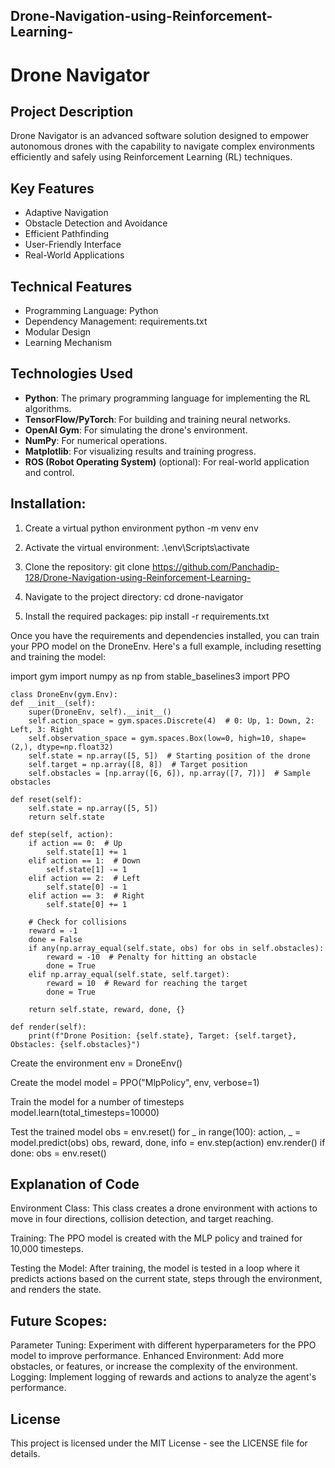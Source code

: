 ## Drone-Navigation-using-Reinforcement-Learning-

# Drone Navigator

## Project Description
Drone Navigator is an advanced software solution designed to empower autonomous drones with the capability to navigate complex environments efficiently and safely using Reinforcement Learning (RL) techniques.

## Key Features
- Adaptive Navigation
- Obstacle Detection and Avoidance
- Efficient Pathfinding
- User-Friendly Interface
- Real-World Applications

## Technical Features
- Programming Language: Python
- Dependency Management: requirements.txt
- Modular Design
- Learning Mechanism

## Technologies Used

- **Python**: The primary programming language for implementing the RL algorithms.
- **TensorFlow/PyTorch**: For building and training neural networks.
- **OpenAI Gym**: For simulating the drone's environment.
- **NumPy**: For numerical operations.
- **Matplotlib**: For visualizing results and training progress.
- **ROS (Robot Operating System)** (optional): For real-world application and control.

## Installation:

1) Create a virtual python environment
python -m venv env

2) Activate the virtual environment:
.\env\Scripts\activate

3) Clone the repository:
git clone https://github.com/Panchadip-128/Drone-Navigation-using-Reinforcement-Learning-

4) Navigate to the project directory:
cd drone-navigator

5) Install the required packages:
pip install -r requirements.txt

Once you have the requirements and dependencies installed, you can train your PPO model on the DroneEnv. Here's a full example, including resetting and training the model:


import gym
import numpy as np
from stable_baselines3 import PPO

    class DroneEnv(gym.Env):
    def __init__(self):
        super(DroneEnv, self).__init__()
        self.action_space = gym.spaces.Discrete(4)  # 0: Up, 1: Down, 2: Left, 3: Right
        self.observation_space = gym.spaces.Box(low=0, high=10, shape=(2,), dtype=np.float32)
        self.state = np.array([5, 5])  # Starting position of the drone
        self.target = np.array([8, 8])  # Target position
        self.obstacles = [np.array([6, 6]), np.array([7, 7])]  # Sample obstacles

    def reset(self):
        self.state = np.array([5, 5])
        return self.state

    def step(self, action):
        if action == 0:  # Up
            self.state[1] += 1
        elif action == 1:  # Down
            self.state[1] -= 1
        elif action == 2:  # Left
            self.state[0] -= 1
        elif action == 3:  # Right
            self.state[0] += 1

        # Check for collisions
        reward = -1
        done = False
        if any(np.array_equal(self.state, obs) for obs in self.obstacles):
            reward = -10  # Penalty for hitting an obstacle
            done = True
        elif np.array_equal(self.state, self.target):
            reward = 10  # Reward for reaching the target
            done = True

        return self.state, reward, done, {}

    def render(self):
        print(f"Drone Position: {self.state}, Target: {self.target}, Obstacles: {self.obstacles}")

Create the environment
env = DroneEnv()

Create the model
model = PPO("MlpPolicy", env, verbose=1)

Train the model for a number of timesteps
model.learn(total_timesteps=10000)

Test the trained model
obs = env.reset()
for _ in range(100):
    action, _ = model.predict(obs)
    obs, reward, done, info = env.step(action)
    env.render()
    if done:
        obs = env.reset()
        
## Explanation of Code
Environment Class: This class creates a drone environment with actions to move in four directions, collision detection, and target reaching.

Training: The PPO model is created with the MLP policy and trained for 10,000 timesteps.

Testing the Model: After training, the model is tested in a loop where it predicts actions based on the current state, steps through the environment, and renders the state.

## Future Scopes:

Parameter Tuning: Experiment with different hyperparameters for the PPO model to improve performance.
Enhanced Environment: Add more obstacles, or features, or increase the complexity of the environment.
Logging: Implement logging of rewards and actions to analyze the agent's performance.

## License
This project is licensed under the MIT License - see the LICENSE file for details.
